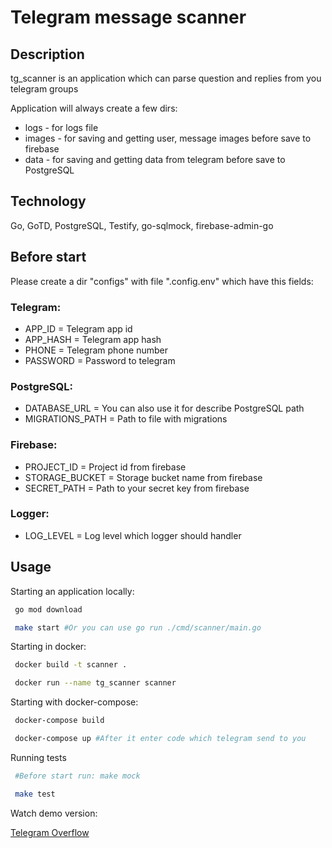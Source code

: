 # Telegram message scanner

## Description

tg_scanner is an application which can parse question and replies from you telegram groups

Application will always create a few dirs:
  - logs - for logs file
  - images - for saving and getting user, message images before save to firebase
  - data - for saving and getting data from telegram before save to PostgreSQL

## Technology

Go, GoTD, PostgreSQL, Testify, go-sqlmock, firebase-admin-go

## Before start

Please create a dir "configs" with file ".config.env" which have this fields:

### Telegram:
- APP_ID = Telegram app id
- APP_HASH = Telegram app hash
- PHONE = Telegram phone number 
- PASSWORD = Password to telegram

### PostgreSQL:
- DATABASE_URL = You can also use it for describe PostgreSQL path
- MIGRATIONS_PATH = Path to file with migrations

### Firebase:
- PROJECT_ID = Project id from firebase
- STORAGE_BUCKET = Storage bucket name from firebase
- SECRET_PATH = Path to your secret key from firebase

### Logger:
- LOG_LEVEL = Log level which logger should handler

## Usage

Starting an application locally:

```bash
 go mod download 

 make start #Or you can use go run ./cmd/scanner/main.go
```

Starting in docker:

```bash
 docker build -t scanner .

 docker run --name tg_scanner scanner
```

Starting with docker-compose:

```bash
 docker-compose build

 docker-compose up #After it enter code which telegram send to you
```

Running tests


```bash
 #Before start run: make mock

 make test
```

Watch demo version:

[Telegram Overflow](https://telegram-overflow.herokuapp.com/)

